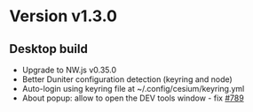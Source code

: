 # Version v1.3.0

## Desktop build

- Upgrade to NW.js v0.35.0 
- Better Duniter configuration detection (keyring and node)
- Auto-login using keyring file at ~/.config/cesium/keyring.yml 
- About popup: allow to open the DEV tools window - fix [#789](https://git.duniter.org/clients/cesium-grp/cesium/issues/789) 

